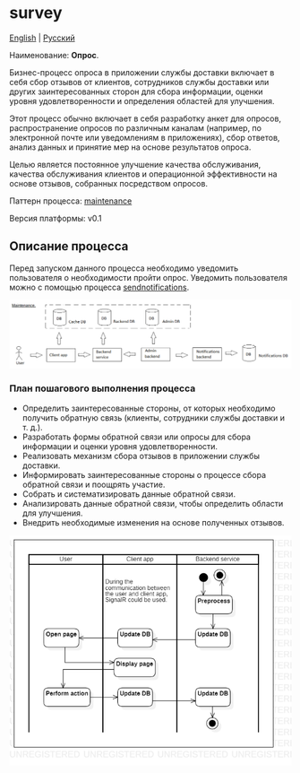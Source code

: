 # survey

[English](survey.md) | [Русский](survey.ru.md)

Наименование: **Опрос**.

Бизнес-процесс опроса в приложении службы доставки включает в себя сбор отзывов от клиентов, сотрудников службы доставки или других заинтересованных сторон для сбора информации, оценки уровня удовлетворенности и определения областей для улучшения. 

Этот процесс обычно включает в себя разработку анкет для опросов, распространение опросов по различным каналам (например, по электронной почте или уведомлениям в приложениях), сбор ответов, анализ данных и принятие мер на основе результатов опроса. 

Целью является постоянное улучшение качества обслуживания, качества обслуживания клиентов и операционной эффективности на основе отзывов, собранных посредством опросов.

Паттерн процесса: [maintenance](../../processpatterns/maintenance.md)

Версия платформы: v0.1

## Описание процесса

Перед запуском данного процесса необходимо уведомить пользователя о необходимости пройти опрос. 
Уведомить пользователя можно с помощью процесса [sendnotifications](../notificationsbackend/sendnotifications.ru.md). 

![maintenance_overall](../../img/processpatterns/maintenance_overall.png)

### План пошагового выполнения процесса

- Определить заинтересованные стороны, от которых необходимо получить обратную связь (клиенты, сотрудники службы доставки и т. д.).
- Разработать формы обратной связи или опросы для сбора информации и оценки уровня удовлетворенности.
- Реализовать механизм сбора отзывов в приложении службы доставки.
- Информировать заинтересованные стороны о процессе сбора обратной связи и поощрять участие.
- Собрать и систематизировать данные обратной связи.
- Анализировать данные обратной связи, чтобы определить области для улучшения.
- Внедрить необходимые изменения на основе полученных отзывов.

![customer.rateorder](../../img/activitydiagrams/customer.rateorder.png)
